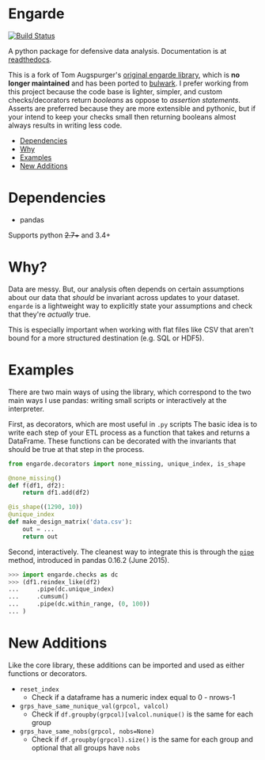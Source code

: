Engarde
=======

[![Build Status](https://travis-ci.org/ejolly/engarde.svg)](https://travis-ci.org/ejolly/engarde)  

A python package for defensive data analysis.
Documentation is at [readthedocs](http://engarde.readthedocs.org/en/latest/).  

This is a fork of Tom Augspurger's [original engarde library](https://github.com/engarde-dev/engarde), which is **no longer maintained** and has been ported to [bulwark](https://github.com/zaxr/bulwark). I prefer working from this project because the code base is lighter, simpler, and custom checks/decorators return _booleans_ as oppose to _assertion statements_. Asserts are preferred because they are more extensible and pythonic, but if your intend to keep your checks small then returning booleans almost always results in writing less code.

- [Dependencies](#dependencies)
- [Why](#why)
- [Examples](#examples)
- [New Additions](#new-additions)

Dependencies
============

- pandas

Supports python ~~2.7+~~ and 3.4+

Why?
====

Data are messy.
But, our analysis often depends on certain assumptions about our data
that *should* be invariant across updates to your dataset.
`engarde` is a lightweight way to explicitly state your assumptions
and check that they're *actually* true.

This is especially important when working with flat files like CSV
that aren't bound for a more structured destination (e.g. SQL or HDF5).

Examples
========

There are two main ways of using the library, which correspond to the
two main ways I use pandas: writing small scripts or interactively at
the interpreter.

First, as decorators, which are most useful in `.py` scripts
The basic idea is to  write each step of your ETL process as a function
that takes and returns a DataFrame. These functions can be decorated with
the invariants that should be true at that step in the process.

```python
from engarde.decorators import none_missing, unique_index, is_shape

@none_missing()
def f(df1, df2):
    return df1.add(df2)

@is_shape((1290, 10))
@unique_index
def make_design_matrix('data.csv'):
    out = ...
    return out
```

Second, interactively.
The cleanest way to integrate this is through the [``pipe``](http://pandas-docs.github.io/pandas-docs-travis/basics.html#tablewise-function-application) method,
introduced in pandas 0.16.2 (June 2015).

```python
>>> import engarde.checks as dc
>>> (df1.reindex_like(df2)
...     .pipe(dc.unique_index)
...     .cumsum()
...     .pipe(dc.within_range, (0, 100))
... )
```

New Additions
=============

Like the core library, these additions can be imported and used as either functions or decorators.  

- `reset_index`
    - Check if a dataframe has a numeric index equal to 0 - nrows-1
- `grps_have_same_nunique_val(grpcol, valcol)`
    - Check if `df.groupby(grpcol)[valcol.nunique()` is the same for each group
- `grps_have_same_nobs(grpcol, nobs=None)`
    - Check if `df.groupby(grpcol).size()` is the same for each group and optional that all groups have `nobs`
